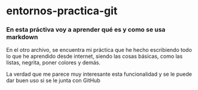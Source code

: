 # entornos-practica-git
### En esta práctiva voy a aprender qué es y como se usa markdown

En el otro archivo, se encuentra mi práctica que he hecho escribiendo todo lo que he aprendido desde internet, siendo las cosas básicas, como las listas, negrita, poner colores y demás.

La verdad que me parece muy interesante esta funcionalidad y se le puede dar buen uso si se le junta con GitHub